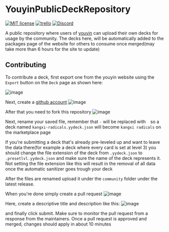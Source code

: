 # YouyinPublicDeckRepository
[![MIT license](https://img.shields.io/badge/License-MIT-blue.svg)](https://lbesson.mit-license.org/)
[![trello](https://img.shields.io/badge/Trello-UDE-blue])](https://trello.com/b/HmfuRY2K/untitleddesktop)
[![Discord](https://img.shields.io/discord/717037253292982315.svg?label=&logo=discord&logoColor=ffffff&color=7389D8&labelColor=6A7EC2)](https://discord.gg/4wgH8ZE)

A public repository where users of [youyin](https://youyin.madladsquad.com/) can upload their own decks for usage by the community. The decks here, will
be automatically added to the packages page of the website for others to consume once merged(may take more than 6 hours for the site to update)

## Contributing
To contribute a deck, first export one from the youyin website using the `Export` button on the `Deck` page as shown here:

![image](https://user-images.githubusercontent.com/40400590/217593295-56180588-8bd6-4565-9fe3-1596d9f7b6fc.png)

Next, create a [github account](https://github.com/)
![image](https://user-images.githubusercontent.com/40400590/218274570-1bb00a32-f98a-4a16-a751-8251ca446167.png)

After that you need to fork this repository
![image](https://user-images.githubusercontent.com/40400590/218274678-62b382b4-42d9-4517-9342-fb8eed4c453a.png)

Next, rename your saved file, remember that `-` will be replaced with ` ` so a deck named `kangxi-radicals.yydeck.json` will become `kangxi radicals`
on the marketplace page

If you're submitting a deck that's already pre-leveled up and want to leave the data there(for example a deck where every card is set at level 3) you
should change the file extension of the deck from `.yydeck.json` to `.presetlvl.yydeck.json` and make sure the name of the deck represents it.
Not setting the file extension like this will result in the removal of all data once the automatic sanitizer goes trough your deck

After the files are renamed upload it under the `community` folder under the latest release.

When you're done simply create a pull request
![image](https://user-images.githubusercontent.com/40400590/218274855-b18e6ac1-079b-4384-a287-84a2a982e25b.png)

Here, create a descriptive title and description like this:
![image](https://user-images.githubusercontent.com/40400590/218274942-1fd10711-b0cd-408b-8fe4-e14954802bae.png)

and finally click submit. Make sure to monitor the pull request from a response from the maintainers. Once a pull request is approved and merged, changes
should apply in about 10 minutes
